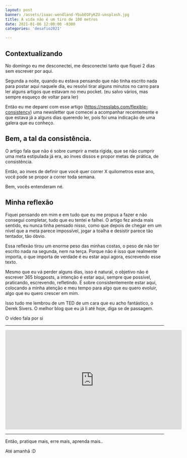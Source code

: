 ```yaml
---
layout: post
banner: /assets/isaac-wendland-YbubEOFyKZU-unsplash.jpg
title: A vida não é um tiro de 100 metros
date: 2021-01-06 12:00:00 -0300
categories: 'desafio2021'

---
```

## Contextualizando
No domingo eu me desconectei, me desconectei tanto que fiquei 2 dias sem escrever por aqui.

Segunda a noite, quando eu estava pensando que não tinha escrito nada para postar aqui naquele dia, eu resolvi tirar alguns minutos no carro para ler alguns artigos que estavam no meu pocket. (eu salvo vários, mas sempre esqueço de voltar para ler)

Então eu me deparei com esse artigo (https://nesslabs.com/flexible-consistency) uma newsletter que comecei a acompanhar recentemente e que estava já a alguns dias querendo ler, pois foi uma indicação de uma galera que eu conheço.

## Bem, a tal da consistência.

O artigo fala que não é sobre cumprir a meta rígida, que se não cumprir uma meta estipulada já era, ao inves dissos e propor metas de prática, de consistência.

Então, ao inves de definir que você quer correr X quilometros esse ano, você pode se propor a correr toda semana.

Bem, vocês entenderam né.

## Minha reflexão

Fiquei pensando em mim e em tudo que eu me propus a fazer e não consegui completar, tudo que eu tentei e falhei. O artigo fez ainda mais sentido, eu nunca tinha pensado nisso, como que depois de chegar em um nível que a meta parece impossível, jogar a toalha e desistir parece tão tentador, tão óbvio.

Essa reflexão tirou um enorme peso das minhas costas, o peso de não ter escrito nada na segunda, nem na terça. Porque não é isso que realmente importa, o que importa de verdade é eu estar aqui agora, escrevendo esse texto.

Mesmo que eu vá perder alguns dias, isso é natural, o objetivo não é escrever 365 blogposts, a intenção é estar aqui, sempre que possível, praticando, escrevendo, refletindo. É sobre consistentemente estar aqui, colocando a minha atenção e meu tempo para algo que eu quero evoluir, algo que eu quero crescer em mim.


Isso tudo me lembrou de um TED de um cara que eu acho fantástico, o Derek Sivers. O melhor blog que eu já li até hoje, diga se de passagem.

O video fala por si

-------

<iframe width="560" height="315" src="https://www.youtube.com/embed/AWwDzHFSyLs" frameborder="0" allow="accelerometer; autoplay; clipboard-write; encrypted-media; gyroscope; picture-in-picture" allowfullscreen></iframe>

---
Então, pratique mais, erre mais, aprenda mais..

Até amanhã :D
